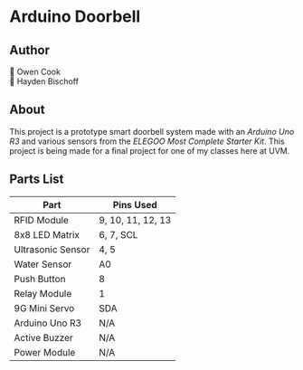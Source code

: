 # Arduino Doorbell
## Author
👤 Owen Cook  
👤 Hayden Bischoff

## About
This project is a prototype smart doorbell system made with an _Arduino Uno R3_ and various sensors from the _ELEGOO Most Complete Starter Kit_. This project is being made for a 
final project for one of my classes here at UVM.

## Parts List
|        Part       | Pins Used |
| ----------------- | --------- |
| RFID Module       | 9, 10, 11, 12, 13 |
| 8x8 LED Matrix    | 6, 7, SCL |
| Ultrasonic Sensor | 4, 5 |
| Water Sensor      | A0 |
| Push Button       | 8 |
| Relay Module      | 1 |
| 9G Mini Servo     | SDA |
| Arduino Uno R3    | N/A |
| Active Buzzer     | N/A |
| Power Module      | N/A |
